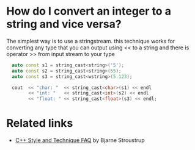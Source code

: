 # How do I convert an integer to a string and vice versa?
The simplest way is to use a stringstream.
this technique works for converting any type that you can output using << to a string and there is operator >> from input stream to your type

```cpp
  auto const s1 = string_cast<string>('5');
  auto const s2 = string_cast<string>(55);
  auto const s3 = string_cast<wstring>(5.123);

  cout  << "char: "  << string_cast<char>(s1) << endl
		<< "int: "   << string_cast<int>(s2) << endl
		<< "float: " << string_cast<float>(s3) << endl;
```

# Related links
* [C++ Style and Technique FAQ](http://www.stroustrup.com/bs_faq2.html#int-to-string) by Bjarne Stroustrup
